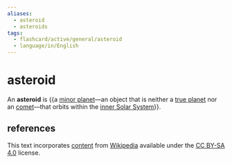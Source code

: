 ```yaml
---
aliases:
  - asteroid
  - asteroids
tags:
  - flashcard/active/general/asteroid
  - language/in/English
---
```


# asteroid

An __asteroid__ is {{a [minor planet](minor%20planet.md)—an object that is neither a [true planet](planet.md) nor an [comet](comet.md)—that orbits within the [inner Solar System](Solar%20System.md#inner%20Solar%20System)}}.

## references

This text incorporates [content](https://en.wikipedia.org/wiki/asteroid) from [Wikipedia](Wikipedia.md) available under the [CC BY-SA 4.0](https://creativecommons.org/licenses/by-sa/4.0/) license.
